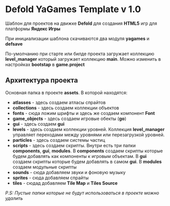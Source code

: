 # Defold YaGames Template v 1.0

Шаблон для проектов на движке **Defold** для создания **HTML5** игр для платформы **Яндекс Игры**

При инициализации шаблона скачиваются два модуля **yagames** и **defsave**

По-умолчанию при старте или билде проекта загружает коллекцию **level_manager** который загружает коллекцию **main**. Можно изменить в настройках **bootstap** в **game.project**

## Архитектура проекта

Основная папка в проекте **assets**. В которой находятся:

- **atlasses** - здесь создаем атласы спрайтов
- **collections** - здесь создаем коллекции объектов
- **fonts** - сюда ложим шрифты и здесь же создаем компонент **Font**
- **game_objects** - здесь создаем игровые обекты (**go**)
- **gui** - здесь создаем **gui**
- **levels** - здесь создаем коллекции уровней. Коллекция **level_manager** управляет переходами между уровнями или перезагрузкой уровней.
- **particles** - здесь создаем системы частиц
- **scripts** - здесь создаем скрипты. Внутри есть три папки **components**, **gui**, **modules**. В **components** создаем скрипты которые будем добавлять как компоненты к игровым объектам. В **gui** создаем скрипты которые будем добавлять в самом **gui**. В **modules** создаем модульные скрипты
- **sounds** - сюда добавляем звуки и фоновую музыку
- **sprites** - сюда добавляем спрайты
- **tiles** - сюдад добавляем **Tile Map** и **Tiles Source**

_P.S: Пустые папки которые не будут использоваться в проекте можно удалить_
